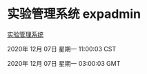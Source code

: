 # 实验管理系统 expadmin
[实验管理系统](http://59.174.27.166:56808/expadmin-782313d2-e1b1-4ea7-932e-3a55e6a1a4d0/)

2020年 12月 07日 星期一 11:00:03 CST

2020年 12月 07日 星期一 03:00:03 GMT

